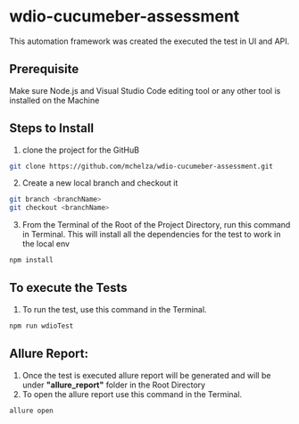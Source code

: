 # wdio-cucumeber-assessment
This automation framework was created the executed the test in UI and API.

## Prerequisite 
Make sure Node.js and Visual Studio Code editing tool or any other tool is installed on the Machine

## Steps to Install
1. clone the project for the GitHuB
```bash
git clone https://github.com/mchelza/wdio-cucumeber-assessment.git
```
2. Create a new local branch and checkout it
```bash
git branch <branchName>
git checkout <branchName>
```
3. From the Terminal of the Root of the Project Directory, run this command in Terminal. This will install all the dependencies for the test to work in the local env
```bash
npm install
```

## To execute the Tests
1. To run the test, use this command in the Terminal.
```bash
npm run wdioTest
```

## Allure Report:
1. Once the test is executed allure report will be generated and will be under **"allure_report"** folder in the Root Directory
2. To open the allure report use this command in the Terminal.
```bash
allure open
```
